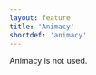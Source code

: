 ```yaml
---
layout: feature
title: 'Animacy'
shortdef: 'animacy'
---
```


Animacy is not used.
<!-- Interlanguage links updated Út zář 29 18:40:50 CEST 2020 -->

